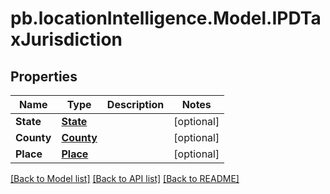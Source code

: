 # pb.locationIntelligence.Model.IPDTaxJurisdiction
## Properties

Name | Type | Description | Notes
------------ | ------------- | ------------- | -------------
**State** | [**State**](State.md) |  | [optional] 
**County** | [**County**](County.md) |  | [optional] 
**Place** | [**Place**](Place.md) |  | [optional] 

[[Back to Model list]](../README.md#documentation-for-models) [[Back to API list]](../README.md#documentation-for-api-endpoints) [[Back to README]](../README.md)

